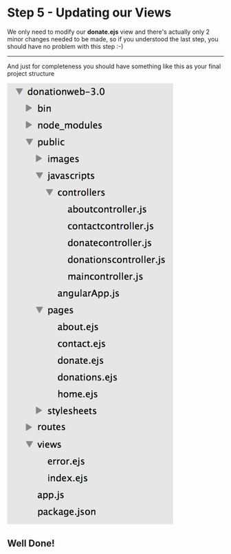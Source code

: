 
# Step 5 - Updating our Views

We only need to modify our **donate.ejs** view and there's actually only 2 minor changes needed to be made, so if you understood the last step, you should have no problem with this step :-) 

---

And just for completeness you should have something like this as your final project structure

![](../images/donationweb-3.0.finish.png)


## Well Done!